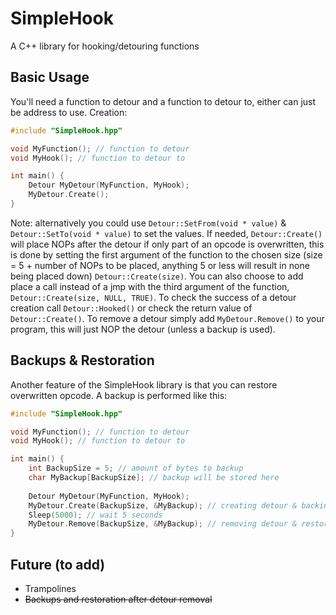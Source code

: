 # SimpleHook
A C++ library for hooking/detouring functions
## Basic Usage
You'll need a function to detour and a function to detour to, either can just be address to use.
Creation:
```cpp
#include "SimpleHook.hpp"

void MyFunction(); // function to detour
void MyHook(); // function to detour to

int main() {
    Detour MyDetour(MyFunction, MyHook);
    MyDetour.Create();
}
```
Note: alternatively you could use `Detour::SetFrom(void * value)` & `Detour::SetTo(void * value)` to set the values.
If needed, `Detour::Create()` will place NOPs after the detour if only part of an opcode is overwritten, this is done by setting the first argument of the function to the chosen size (size = 5 + number of NOPs to be placed, anything 5 or less will result in none being placed down) `Detour::Create(size)`.
You can also choose to add place a call instead of a jmp with the third argument of the function, `Detour::Create(size, NULL, TRUE)`.
To check the success of a detour creation call `Detour::Hooked()` or check the return value of `Detour::Create()`.
To remove a detour simply add `MyDetour.Remove()` to your program, this will just NOP the detour (unless a backup is used).
## Backups & Restoration
Another feature of the SimpleHook library is that you can restore overwritten opcode.
A backup is performed like this:
```cpp
#include "SimpleHook.hpp"

void MyFunction(); // function to detour
void MyHook(); // function to detour to

int main() {
    int BackupSize = 5; // amount of bytes to backup
    char MyBackup[BackupSize]; // backup will be stored here
    
    Detour MyDetour(MyFunction, MyHook);
    MyDetour.Create(BackupSize, &MyBackup); // creating detour & backing up opcode
    Sleep(5000); // wait 5 seconds
    MyDetour.Remove(BackupSize, &MyBackup); // removing detour & restoring backup
}
```
## Future (to add)
- Trampolines
- ~~Backups and restoration after detour removal~~

